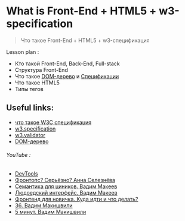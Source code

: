 ﻿# What is Front-End + HTML5 + w3-specification
> Что такое Front-End + HTML5 + w3-спецификация

Lesson plan :
- Кто такой Front-End, Back-End, Full-stack
- Структура Front-End
- Что такое [DOM-дерево](https://learn.javascript.ru/dom-nodes) и [Спецификации](https://topexpert.digital/wiki/w3c-specification/)
- Что такое HTML5
- Типы тегов


## Useful links:
+ [что такое W3C спецификация](https://topexpert.digital/wiki/w3c-specification/)
+ [w3.specification](https://html.spec.whatwg.org/multipage/)
+ [w3.validator](https://validator.w3.org/)
+ [DOM-дерево](https://learn.javascript.ru/dom-nodes)


###### YouTube :
+ [DevTools](https://youtu.be/PDP9NNKtEuA)
+ [Фронтопс? Серьёзно? Анна Селезнёва](https://youtu.be/yWPAW59e1AU?list=RDCMUCY35dlJe-V5J_IqzU-XksAg)
+ [Семантика для циников. Вадим Макеев](https://youtu.be/ssJsjGZE2sc)
+ [Людоедский интерфейс. Вадим Макеев](https://youtu.be/ssJsjGZE2sc)
+ [Фронтенд для новичка. Куда идти и что делать?](https://youtu.be/G9hMm77B1dk?list=RDCMUCY35dlJe-V5J_IqzU-XksAg)
+ [36. Вадим Макишвили](https://youtu.be/xPPCzryZK44)
+ [5 минут. Вадим Макишвили](https://youtu.be/iBHr8gKc5L8)
